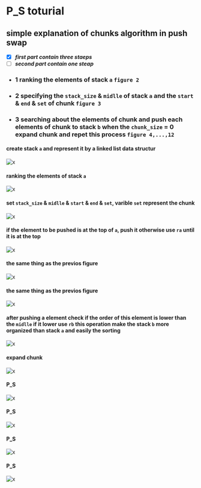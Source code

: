 # P_S toturial
## simple explanation of chunks algorithm in push swap
- [X] ___first part contain three staeps___  
- [ ] ___second part contain one steap___
- ### 1 ranking the elements of stack `a` `figure 2`
- ### 2 specifying the `stack_size` & `midlle` of stack `a` and the `start` & `end` & `set` of chunk `figure 3`
- ### 3 searching about the elements of chunk and push each elements of chunk to stack `b` when the `chunk_size` = 0 expand chunk and repet this process `figure 4,...,12`

#### create stack `a` and represent it by a linked list data structur
![x](images/img1.png)
#### ranking the elements of stack `a`
![x](images/img2.png)
#### set `stack_size` & `midlle` & `start` & `end` & `set`, varible `set` represent the chunk
![x](images/img3.png)
#### if the element to be pushed is at the top of `a`, push it otherwise use `ra` until it is at the top
![x](images/img4.png)
#### the same thing as the previos figure
![x](images/img5.png)
#### the same thing as the previos figure
![x](images/img6.png)
#### after pushing a element check if the order of this element is lower than the `midlle` if it lower use `rb` this operation make the stack `b` more organized than stack `a` and easily the sorting
![x](images/img7.png)
#### expand chunk
![x](images/img8.png)
#### P_S
![x](images/img9.png)
#### P_S
![x](images/img10.png)
#### P_S
![x](images/img11.png)
#### P_S
![x](images/img12.png)